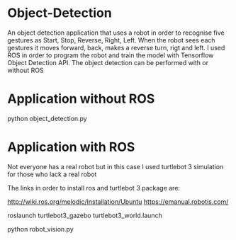 # Object-Detection

An object detection application that uses a robot in order to recognise five gestures as Start, Stop, Reverse, Right, Left.
When the robot sees each gestures it moves forward, back, makes a reverse turn, rigt and left.
I used ROS in order to program the robot and train the model with Tensorflow Object Detection API.
The object detection can be performed with or without ROS

# Application without ROS

python object_detection.py

# Application with ROS

Not everyone has a real robot but in this case I used turtlebot 3 simulation for those who lack a real robot

The links in order to install ros and turtlebot 3 package are:

http://wiki.ros.org/melodic/Installation/Ubuntu
https://emanual.robotis.com/

roslaunch turtlebot3_gazebo turtlebot3_world.launch

python robot_vision.py
